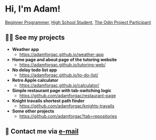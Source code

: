<h1>Hi, I'm Adam!</h1><a href="https://github.com/adamforgac">Beginner Programmer</a>, <a href="http://www.gjszlin.cz/gztgm/">High School Student</a>, <a href="https://www.theodinproject.com/">The Odin Project Participant</a></h1>

<h2>👨‍💻 See my projects</h2>

- <b>Weather app</b>
  - https://adamforgac.github.io/weather-app
- <b>Home page and about page of the tutoring website</b>
  - https://adamforgac.github.io/tutoring-web/
- <b>No delay todo list app</b>
  - https://adamforgac.github.io/to-do-list/
- <b>Retro Apple calculator</b>
  - https://adamforgac.github.io/calculator/
- <b>Simple restaurant page with tab-switching logic</b>
  - https://github.com/adamforgac/restaurant-page
- <b>Knight travails shortest path finder</b>
  - https://github.com/adamforgac/knights-travails
- <b>Some other projects</b>
  - https://github.com/adamforgac?tab=repositories
<h2> 🤳 Contact me via <a href="mailto:aforg@email.cz">e-mail</a></h2>
